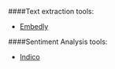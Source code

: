 ####Text extraction tools:
- [Embedly](http://embed.ly)

####Sentiment Analysis tools:
 - [Indico](https://indico.io/plans)
